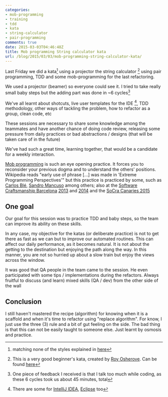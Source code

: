 ```yaml
---
categories:
- mob-programming
- training
- tdd
- kata
- string-calculator
- pair-programming
comments: true
date: 2015-03-03T04:46:48Z
title: Mob programming String calculator kata
url: /blog/2015/03/03/mob-programming-string-calculator-kata/
---
```


Last Friday we did a kata[^1] using a projector the string calculator [^2] using pair programming, TDD and some mob-programming for the last refactoring.

We used a projector (beamer) so everyone could see it. I tried to take really small baby steps but the adding part was done in ~6 cycles[^4]

We've all learnt about shotcuts, live user templates for the IDE [^3], TDD methodology, other ways of tackling the problem, how to refactor as a group, clean code, etc

These sessions are necessary to share some knowledge among the teammates and have another chance of doing code review, releasing some pressure from daily practices or bad abstractions / designs (that will be taken care of in the future)

We've had such a great time, learning together, that would be a candidate for a weekly interaction.

[Mob programming][mob-programming] is such an eye opening practice. It forces you to reconsider your previous dogma and to understand the others' positions. Wikipedia reads "early use of phrase [...] was made in 'Extreme Programming Perspectives'" but this practice is practiced by some, such as [Carlos Blé][carlosble], [Sandro Mancuso][mancuso] among others; also at the [Software Craftsmanship Barcelona][socrabcn] [2013][scbcn2013] and [2014][scbcn2014] and the [SoCra Canaries 2015][socracan]

## One goal

Our goal for this session was to practice TDD and baby steps, so the team can improve its ability on these skills.

In any case, my objective for the katas (or deliberate practice) is not to get there as fast as we can but to improve our automated routines. This can affect our daily performance, as it becomes natural. It is not about the getting to the destination but enjoying the path along the way. In this manner, you are not so hurried up about a slow train but enjoy the views across the window.

It was good that QA people in the team came to the session. He even participated with some tips / implementations during the refactors. Always fruitful to discuss (and learn) mixed skills (QA / dev) from the other side of the wall

## Conclusion

I still haven't mastered the recipe (algorithm) for knowing when it is a scaffold and when it's time to refactor using "replace algorithm". For know, I just use the three (3) rule and a bit of gut feeling on the side. The bad thing is that this can not be easily taught to someone else. Just learnt by osmosis and practice.

[^1]: matching none of the styles explained in [here](http://johannesbrodwall.com/2011/12/18/how-to-start-a-coding-dojo/)
[^2]: This is a very good beginner's kata, created by [Roy Osherove](https://twitter.com/royosherove). Can be found [here](http://osherove.com/tdd-kata-1/)
[^3]: There are some for [IntelliJ IDEA](https://www.jetbrains.com/idea/help/live-templates.html), [Eclipse](http://stackoverflow.com/questions/4022367/what-is-the-eclipse-equivalent-of-intellij-live-templates) too
[^4]: One piece of feedback I received is that I talk too much while coding, as these 6 cycles took us about 45 minutes, total

[mob-programming]: http://en.wikipedia.org/wiki/Mob_programming 
[carlosble]: https://twitter.com/carlosble
[mancuso]: https://twitter.com/sandromancuso
[scbcn2014]: https://twitter.com/hashtag/SCBCN14?src=hash
[scbcn2013]: https://twitter.com/hashtag/scbcn2013?src=hash
[socracan]: https://twitter.com/hashtag/socracan?src=hash
[socrabcn]: http://www.softwarecraftsmanshipbarcelona.org/
